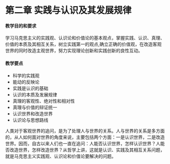 # 第二章 实践与认识及其发展规律

#### 教学目的和要求

学习马克思主义的实践观、认识论和价值论的基本观点，掌握实践、认识、真理、价值的本质及其相互关系，树立实践第一的观点,确立正确的价值观，在改造客观世界的同时改造主观世界，努力实现理论创新和实践创新的良性互动。

#### 教学要点

- 科学的实践观
- 能动的反映论
- 实践是认识的基础
- 认识的本质及发展规律
- 真理的客观性、绝对性和相对性
- 真理与价值的辩证统一
- 认识世界和改造世界
- 认识论与思想路线


人类对于客观世界的追问，是为了处理人与世界的关系。人与世界的关系是多方面的，从人如何面对世界的角度来说，主要包括两个方面：一是认识世界，二是改造世界。因而，自古以来人们也一直在追问：人能否认识世界，怎样认识世界？人能否改造世界，怎样改造世界？从哲学上讲，这就是认识、实践及其相互关系问题，就是马克思主义实践观、认识论和价值论要解决的问题。


